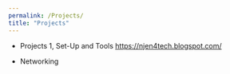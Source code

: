 ```yaml
---
permalink: /Projects/
title: "Projects"
---
```


- Projects 1, Set-Up and Tools
https://njen4tech.blogspot.com/

- Networking
